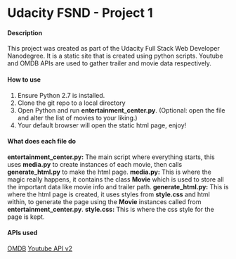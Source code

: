 # Udacity FSND - Project 1

#### Description
This project was created as part of the Udacity Full Stack Web Developer Nanodegree. It is a static site that is created using python scripts. Youtube and OMDB APIs are used to gather trailer and movie data respectively.

#### How to use
1. Ensure Python 2.7 is installed.
2. Clone the git repo to a local directory
3. Open Python and run **entertainment_center.py**. (Optional: open the file and alter the list of movies to your liking.)
4. Your default browser will open the static html page, enjoy!

#### What does each file do

**entertainment_center.py:** The main script where everything starts, this uses **media.py** to create instances of each movie, then calls **generate_html.py** to make the html page.
**media.py:** This is where the magic really happens, it contains the class **Movie** which is used to store all the important data like movie info and trailer path.
**generate_html.py:** This is where the html page is created, it uses styles from **style.css** and html within, to generate the page using the **Movie** instances called from **entertainment_center.py**.
**style.css:** This is where the css style for the page is kept.

#### APIs used

[OMDB](http://www.omdbapi.com)
[Youtube API v2](https://developers.google.com/youtube/2.0/developers_guide_protocol)
